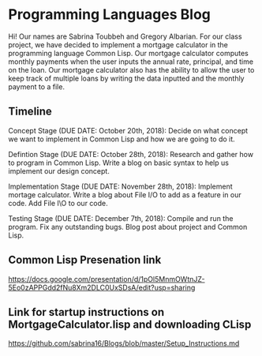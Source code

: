 # Programming Languages Blog

Hi! Our names are Sabrina Toubbeh and Gregory Albarian. For our class project, we have decided to implement 
a mortgage calculator in the programming language Common Lisp. Our mortgage calculator computes monthly payments 
when the user inputs the annual rate, principal, and time on the loan. Our mortgage calculator also has the ability
to allow the user to keep track of multiple loans by writing the data inputted and the monthly payment to a file.

## Timeline
Concept Stage (DUE DATE: October 20th, 2018):
Decide on what concept we want to implement in Common Lisp and how we are going to do it. 

Defintion Stage (DUE DATE: October 28th, 2018):
Research and gather how to program in Common Lisp. Write a blog on basic syntax to help us implement 
our design concept. 

Implementation Stage (DUE DATE: November 28th, 2018):
Implement mortage calculator. Write a blog about File I/O to add as a feature in our code. Add File I\O to our code. 

Testing Stage (DUE DATE: December 7th, 2018):
Compile and run the program. Fix any outstanding bugs. Blog post about project and Common Lisp. 

## Common Lisp Presenation link 
https://docs.google.com/presentation/d/1pOl5MnmOWtnJZ-5Eo0zAPPGdd2fNu8Xm2DLC0UxSDsA/edit?usp=sharing

## Link for startup instructions on MortgageCalculator.lisp and downloading CLisp  
https://github.com/sabrina16/Blogs/blob/master/Setup_Instructions.md
